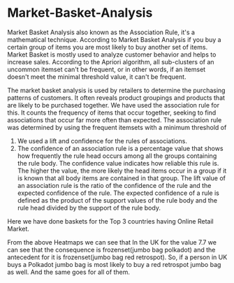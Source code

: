 # Market-Basket-Analysis
Market Basket Analysis also known as the Association Rule, it's a mathematical technique. According to Market Basket Analysis if you buy a certain group of items you are most likely to buy another set of items. Market Basket is mostly used to analyze customer behavior and helps to increase sales.
According to the Apriori algorithm, all sub-clusters of an uncommon itemset can't be frequent, or in other words, if an itemset doesn't meet the minimal threshold value, it can't be frequent.



The market basket analysis is used by retailers to determine the purchasing patterns of customers. It often reveals product groupings and products that are likely to be purchased together. We have used the association rule for this. It counts the frequency of items that occur together, seeking to find associations that occur far more often than expected.
The association rule was determined by using the frequent itemsets with a minimum threshold of 

1. We used a lift and confidence for the rules of associations.
2. The confidence of an association rule is a percentage value that shows how frequently the rule head occurs among all the groups containing the rule body. The confidence value indicates how reliable this rule is. The higher the value, the more likely the head items occur in a group if it is known that all body items are contained in that group.
 The lift value of an association rule is the ratio of the confidence of the rule and the expected confidence of the rule. The expected confidence of a rule is defined as the product of the support values of the rule body and the rule head divided by the support of the rule body.
 
 
 
Here we have done baskets for the Top 3 countries having Online Retail Market.



From the above Heatmaps we can see that
In the UK for the value 7.7 we can see that the consequence is frozenset(jumbo bag polkadot) and the antecedent for it is frozenset(jumbo bag red retrospot). So, if a person in UK buys a
Polkadot jumbo bag is most likely to buy a red retrospot jumbo bag as well. And the same goes for all of them.

